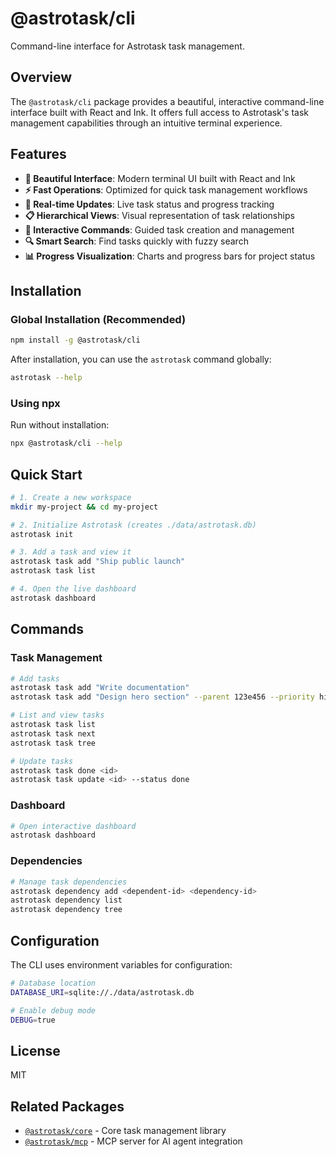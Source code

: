 # @astrotask/cli

Command-line interface for Astrotask task management.

## Overview

The `@astrotask/cli` package provides a beautiful, interactive command-line interface built with React and Ink. It offers full access to Astrotask's task management capabilities through an intuitive terminal experience.

## Features

- **🎨 Beautiful Interface**: Modern terminal UI built with React and Ink
- **⚡ Fast Operations**: Optimized for quick task management workflows
- **🔄 Real-time Updates**: Live task status and progress tracking
- **📋 Hierarchical Views**: Visual representation of task relationships
- **🎯 Interactive Commands**: Guided task creation and management
- **🔍 Smart Search**: Find tasks quickly with fuzzy search
- **📊 Progress Visualization**: Charts and progress bars for project status

## Installation

### Global Installation (Recommended)

```bash
npm install -g @astrotask/cli
```

After installation, you can use the `astrotask` command globally:

```bash
astrotask --help
```

### Using npx

Run without installation:

```bash
npx @astrotask/cli --help
```

## Quick Start

```bash
# 1. Create a new workspace
mkdir my-project && cd my-project

# 2. Initialize Astrotask (creates ./data/astrotask.db)
astrotask init

# 3. Add a task and view it
astrotask task add "Ship public launch"
astrotask task list

# 4. Open the live dashboard
astrotask dashboard
```

## Commands

### Task Management

```bash
# Add tasks
astrotask task add "Write documentation"
astrotask task add "Design hero section" --parent 123e456 --priority high

# List and view tasks
astrotask task list
astrotask task next
astrotask task tree

# Update tasks
astrotask task done <id>
astrotask task update <id> --status done
```

### Dashboard

```bash
# Open interactive dashboard
astrotask dashboard
```

### Dependencies

```bash
# Manage task dependencies
astrotask dependency add <dependent-id> <dependency-id>
astrotask dependency list
astrotask dependency tree
```

## Configuration

The CLI uses environment variables for configuration:

```bash
# Database location
DATABASE_URI=sqlite://./data/astrotask.db

# Enable debug mode
DEBUG=true
```

## License

MIT

## Related Packages

- [`@astrotask/core`](../core/README.md) - Core task management library
- [`@astrotask/mcp`](../mcp/README.md) - MCP server for AI agent integration
